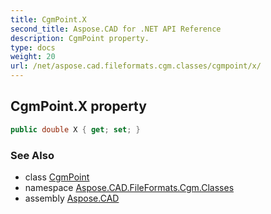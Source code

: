 ```yaml
---
title: CgmPoint.X
second_title: Aspose.CAD for .NET API Reference
description: CgmPoint property. 
type: docs
weight: 20
url: /net/aspose.cad.fileformats.cgm.classes/cgmpoint/x/
---
```

## CgmPoint.X property

```csharp
public double X { get; set; }
```

### See Also

* class [CgmPoint](../)
* namespace [Aspose.CAD.FileFormats.Cgm.Classes](../../cgmpoint/)
* assembly [Aspose.CAD](../../../)


